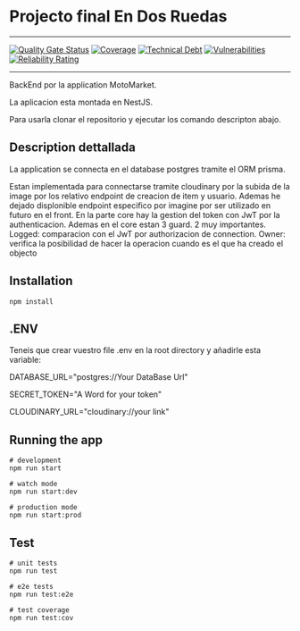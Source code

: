 # Projecto final En Dos Ruedas

---

[![Quality Gate Status](https://sonarcloud.io/api/project_badges/measure?project=Malethik_MotoMarket_Back&metric=alert_status)](https://sonarcloud.io/summary/new_code?id=Malethik_MotoMarket_Back)
[![Coverage](https://sonarcloud.io/api/project_badges/measure?project=Malethik_MotoMarket_Back&metric=coverage)](https://sonarcloud.io/summary/new_code?id=Malethik_MotoMarket_Back)
[![Technical Debt](https://sonarcloud.io/api/project_badges/measure?project=Malethik_MotoMarket_Back&metric=sqale_index)](https://sonarcloud.io/summary/new_code?id=Malethik_MotoMarket_Back)
[![Vulnerabilities](https://sonarcloud.io/api/project_badges/measure?project=Malethik_MotoMarket_Back&metric=vulnerabilities)](https://sonarcloud.io/summary/new_code?id=Malethik_MotoMarket_Back)
[![Reliability Rating](https://sonarcloud.io/api/project_badges/measure?project=Malethik_MotoMarket_Back&metric=reliability_rating)](https://sonarcloud.io/summary/new_code?id=Malethik_MotoMarket_Back)

---

BackEnd por la application MotoMarket.

La aplicacion esta montada en NestJS.

Para usarla clonar el repositorio y ejecutar los comando descripton abajo.

## Description dettallada

La application se connecta en el database postgres tramite el ORM prisma.

Estan implementada para connectarse tramite cloudinary por la subida de la image por los relativo endpoint de creacion de item y usuario.
Ademas he dejado displonible endpoint especifico por imagine por ser utilizado en futuro en el front.
En la parte core hay la gestion del token con JwT por la authenticacion. Ademas en el core estan 3 guard. 2 muy importantes.
Logged: comparacion con el JwT por authorizacion de connection.
Owner: verifica la posibilidad de hacer la operacion cuando es el que ha creado el objecto

## Installation

```shell
npm install
```

## .ENV

Teneis que crear vuestro file .env en la root directory y añadirle esta variable:

DATABASE_URL="postgres://Your DataBase Url"

SECRET_TOKEN="A Word for your token"

CLOUDINARY_URL="cloudinary://your link"

## Running the app

```shell
# development
npm run start

# watch mode
npm run start:dev

# production mode
npm run start:prod
```

## Test

```shell
# unit tests
npm run test

# e2e tests
npm run test:e2e

# test coverage
npm run test:cov
```
